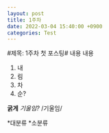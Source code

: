 ```yaml
---
layout: post
title: 1주차
date: 2022-03-04 15:40:00 +0900
categories: Test
---
```

#제목: 1주차 첫 포스팅#
 내용 내용
 
 1. 내
 2. 림
 4. 차
 3. 순?
 
 **굵게**   *기울임?*   /기울임/
 
*대분류
    *소분류  

 